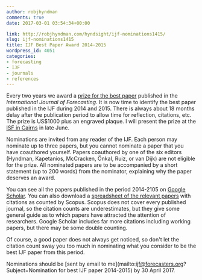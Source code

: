 ```yaml
---
author: robjhyndman
comments: true
date: 2017-03-01 03:54:34+00:00

link: http://robjhyndman.com/hyndsight/ijf-nominations1415/
slug: ijf-nominations1415
title: IJF Best Paper Award 2014-2015
wordpress_id: 4051
categories:
- forecasting
- IJF
- journals
- references
---
```


Every two years we award a [prize for the best paper](https://forecasters.org/ijf/awards/) published in the _International Journal of Forecasting_. It is now time to identify the best paper published in the IJF during 2014 and 2015. There is always about 18 months delay after the publication period to allow time for reflection, citations, etc. The prize is US$1000 plus an engraved plaque. I will present the prize at the [ISF in Cairns](http://forecasters.org/isf) in late June.

Nominations are invited from any reader of the IJF. Each person may nominate up to three papers, but you cannot nominate a paper that you have coauthored yourself. Papers coauthored by one of the six editors (Hyndman, Kapetanios, McCracken, Önkal, Ruiz, or van Dijk) are not eligible for the prize. All nominated papers are to be accompanied by a short statement (up to 200 words) from the nominator, explaining why the paper deserves an award.

You can see all the papers published in the period 2014-2105 on [Google Scholar](https://goo.gl/ckJU0L). You can also download a [spreadsheet of the relevant papers](https://drive.google.com/file/d/0B4rHhz_bQTXIMksyMjZLc3NpcEU/view?usp=sharing) with citations as counted by Scopus. Scopus does not cover every published journal, so the citation counts are underestimates, but they give some general guide as to which papers have attracted the attention of researchers. Google Scholar includes far more citations including working papers, but there may be some double counting.

Of course, a good paper does not always get noticed, so don't let the citation count sway you too much in nominating what you consider to be the best IJF paper from this period.

Nominations should be [sent by email to me](mailto:ijf@forecasters.org?Subject=Nomination for best IJF paper 2014-2015) by 30 April 2017.
